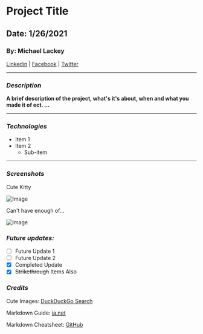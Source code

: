 # Project Title
## Date: 1/26/2021
### By: Michael Lackey
[Linkedin](https://linkedin.com) | [Facebook](https://facebook.com) | [Twitter](https://twitter.com)
***
### ***Description***
**A brief description of the project, what's it's about, when and what you made it of ect. ...**
***
### ***Technologies***
* Item 1
* Item 2
  * Sub-item
***
### ***Screenshots***

Cute Kitty

![Image](https://external-content.duckduckgo.com/iu/?u=https%3A%2F%2Ftse1.mm.bing.net%2Fth%3Fid%3DOIP.kwkc_7Yosj69YWbWlDQ-oAHaEo%26pid%3DApi&f=1)

Can't have enough of...

![Image](https://external-content.duckduckgo.com/iu/?u=https%3A%2F%2Ftse1.mm.bing.net%2Fth%3Fid%3DOIP.k6Bj7GFfujUaog2nySybywHaE7%26pid%3DApi&f=1)

### ***Future updates:***
- [ ] Future Update 1
- [ ] Future Update 2
- [x] Completed Update
- [x] ~~Strikethrough~~ Items Also

### ***Credits***
Cute Images: [DuckDuckGo Search](https://duckduckgo.com)

Markdown Guide: [ia.net](https://ia.net/)

Markdown Cheatsheet: [GitHub](https://gitgub.com)